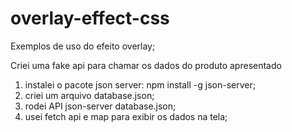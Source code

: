 # overlay-effect-css

Exemplos de uso do efeito overlay;

Criei uma fake api para chamar os dados do produto apresentado
 1. instalei o pacote json server: npm install -g json-server;
 2. criei um arquivo database.json;
 3. rodei API json-server database.json;
 4. usei fetch api e map para exibir os dados na tela;
